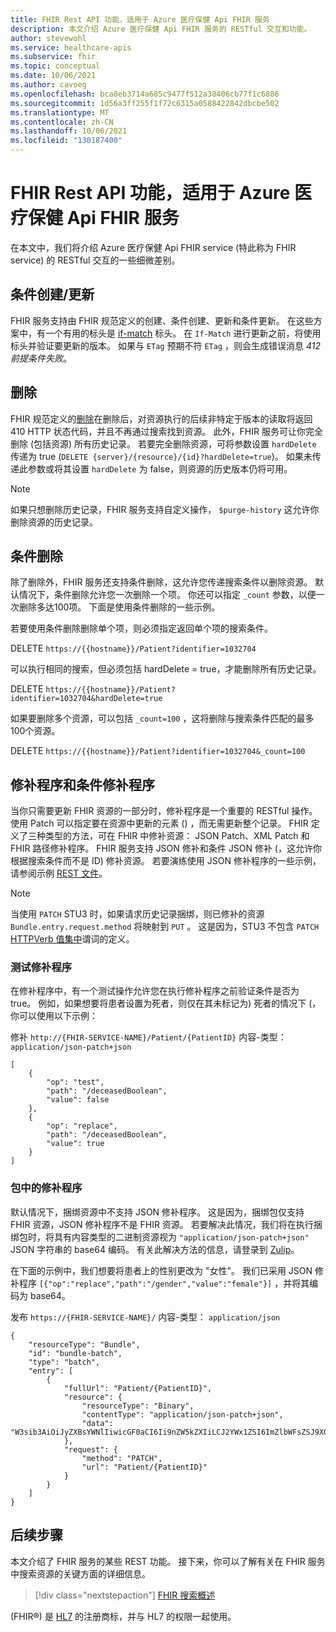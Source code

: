 ```yaml
---
title: FHIR Rest API 功能，适用于 Azure 医疗保健 Api FHIR 服务
description: 本文介绍 Azure 医疗保健 Api FHIR 服务的 RESTful 交互和功能。
author: stevewohl
ms.service: healthcare-apis
ms.subservice: fhir
ms.topic: conceptual
ms.date: 10/06/2021
ms.author: cavoeg
ms.openlocfilehash: bca8eb3714a685c9477f512a38406cb77f1c6886
ms.sourcegitcommit: 1d56a3ff255f1f72c6315a0588422842dbcbe502
ms.translationtype: MT
ms.contentlocale: zh-CN
ms.lasthandoff: 10/06/2021
ms.locfileid: "130187400"
---
```

# <a name="fhir-rest-api-capabilities-for-azure-healthcare-apis-fhir-service"></a>FHIR Rest API 功能，适用于 Azure 医疗保健 Api FHIR 服务

在本文中，我们将介绍 Azure 医疗保健 Api FHIR service (特此称为 FHIR service) 的 RESTful 交互的一些细微差别。


## <a name="conditional-createupdate"></a>条件创建/更新

FHIR 服务支持由 FHIR 规范定义的创建、条件创建、更新和条件更新。 在这些方案中，有一个有用的标头是 [if-match](https://www.hl7.org/fhir/http.html#concurrency) 标头。 在 `If-Match` 进行更新之前，将使用标头并验证要更新的版本。 如果与 `ETag` 预期不符 `ETag` ，则会生成错误消息 *412 前提条件失败*。 

## <a name="delete"></a>删除

FHIR 规范定义的[删除](https://www.hl7.org/fhir/http.html#delete)在删除后，对资源执行的后续非特定于版本的读取将返回 410 HTTP 状态代码，并且不再通过搜索找到资源。 此外，FHIR 服务可让你完全删除 (包括资源) 所有历史记录。 若要完全删除资源，可将参数设置 `hardDelete` 传递为 true (`DELETE {server}/{resource}/{id}?hardDelete=true`)。 如果未传递此参数或将其设置 `hardDelete` 为 false，则资源的历史版本仍将可用。

> [!NOTE]
> 如果只想删除历史记录，FHIR 服务支持自定义操作， `$purge-history` 这允许你删除资源的历史记录。 

## <a name="conditional-delete"></a>条件删除

除了删除外，FHIR 服务还支持条件删除，这允许您传递搜索条件以删除资源。 默认情况下，条件删除允许您一次删除一个项。 你还可以指定 `_count` 参数，以便一次删除多达100项。 下面是使用条件删除的一些示例。

若要使用条件删除删除单个项，则必须指定返回单个项的搜索条件。

DELETE `https://{{hostname}}/Patient?identifier=1032704`

可以执行相同的搜索，但必须包括 hardDelete = true，才能删除所有历史记录。

DELETE `https://{{hostname}}/Patient?identifier=1032704&hardDelete=true`

如果要删除多个资源，可以包括 `_count=100` ，这将删除与搜索条件匹配的最多100个资源。

DELETE `https://{{hostname}}/Patient?identifier=1032704&_count=100`

## <a name="patch-and-conditional-patch"></a>修补程序和条件修补程序

当你只需要更新 FHIR 资源的一部分时，修补程序是一个重要的 RESTful 操作。 使用 Patch 可以指定要在资源中更新的元素 () ，而无需更新整个记录。 FHIR 定义了三种类型的方法，可在 FHIR 中修补资源： JSON Patch、XML Patch 和 FHIR 路径修补程序。 FHIR 服务支持 JSON 修补和条件 JSON 修补 (，这允许你根据搜索条件而不是 ID) 修补资源。 若要演练使用 JSON 修补程序的一些示例，请参阅示例 [REST 文件](https://github.com/microsoft/fhir-server/blob/main/docs/rest/PatchRequests.http)。

> [!NOTE]
> 当使用 `PATCH` STU3 时，如果请求历史记录捆绑，则已修补的资源 `Bundle.entry.request.method` 将映射到 `PUT` 。 这是因为，STU3 不包含 `PATCH` [HTTPVerb 值集中](http://hl7.org/fhir/STU3/valueset-http-verb.html)谓词的定义。

### <a name="testing-patch"></a>测试修补程序

在修补程序中，有一个测试操作允许您在执行修补程序之前验证条件是否为 true。 例如，如果想要将患者设置为死者，则仅在其未标记为) 死者的情况下 (，你可以使用以下示例： 

修补 `http://{FHIR-SERVICE-NAME}/Patient/{PatientID}` 内容-类型： `application/json-patch+json`

```
[
    {
        "op": "test",
        "path": "/deceasedBoolean",
        "value": false
    },
    {
        "op": "replace",
        "path": "/deceasedBoolean",
        "value": true
    }
]

```

### <a name="patch-in-bundles"></a>包中的修补程序

默认情况下，捆绑资源中不支持 JSON 修补程序。 这是因为，捆绑包仅支持 FHIR 资源，JSON 修补程序不是 FHIR 资源。 若要解决此情况，我们将在执行捆绑包时，将具有内容类型的二进制资源视为 `"application/json-patch+json"` JSON 字符串的 base64 编码。 有关此解决方法的信息，请登录到 [Zulip](https://chat.fhir.org/#narrow/stream/179166-implementers/topic/Transaction.20with.20PATCH.20request)。 

在下面的示例中，我们想要将患者上的性别更改为 "女性"。 我们已采用 JSON 修补程序 `[{"op":"replace","path":"/gender","value":"female"}]` ，并将其编码为 base64。

发布 `https://{FHIR-SERVICE-NAME}/` 内容-类型： `application/json`

```
{
    "resourceType": "Bundle",
    "id": "bundle-batch",
    "type": "batch",
    "entry": [
        {
            "fullUrl": "Patient/{PatientID}",
            "resource": {
                "resourceType": "Binary",
                "contentType": "application/json-patch+json",
                "data": "W3sib3AiOiJyZXBsYWNlIiwicGF0aCI6Ii9nZW5kZXIiLCJ2YWx1ZSI6ImZlbWFsZSJ9XQ=="
            },
            "request": { 
                "method": "PATCH",
                "url": "Patient/{PatientID}"
            }
        }
    ]
}

```

## <a name="next-steps"></a>后续步骤

本文介绍了 FHIR 服务的某些 REST 功能。 接下来，你可以了解有关在 FHIR 服务中搜索资源的关键方面的详细信息。 

>[!div class="nextstepaction"]
>[FHIR 搜索概述](overview-of-search.md)

 (FHIR&#174;) 是 [HL7](https://hl7.org/fhir/) 的注册商标，并与 HL7 的权限一起使用。



